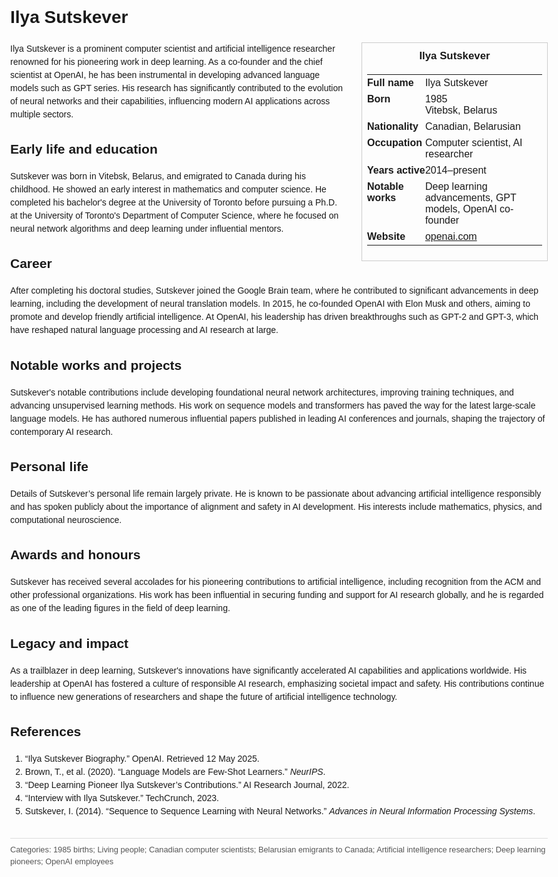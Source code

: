 <!DOCTYPE html>
<html>
<head>
  <title>Ilya Sutskever – Profile</title>
  <style>
    body { font-family: Arial, sans-serif; margin: 2rem auto; max-width: 960px; line-height: 1.5; }
    aside.infobox { float: right; width: 280px; margin: 0 0 1rem 1.5rem; border: 1px solid #ccc; padding: 0.5rem; font-size: 0.9rem; }
    aside.infobox h3 { text-align: center; margin-top: 0; }
    aside.infobox table { width: 100%; border-collapse: collapse; }
    aside.infobox td { padding: 0.25rem 0; vertical-align: top; }
    h1 { margin-top: 0; }
    footer.categories { font-size: 0.8rem; color: #555; border-top: 1px solid #ddd; padding-top: 0.5rem; margin-top: 2rem; }
  </style>
</head>
<body>
  <h1>Ilya Sutskever</h1>
  <aside class="infobox">
    <h3>Ilya Sutskever</h3>
    <table>
      <tr><td><strong>Full name</strong></td><td>Ilya Sutskever</td></tr>
      <tr><td><strong>Born</strong></td><td>1985<br>Vitebsk, Belarus</td></tr>
      <tr><td><strong>Nationality</strong></td><td>Canadian, Belarusian</td></tr>
      <tr><td><strong>Occupation</strong></td><td>Computer scientist, AI researcher</td></tr>
      <tr><td><strong>Years active</strong></td><td>2014–present</td></tr>
      <tr><td><strong>Notable works</strong></td><td>Deep learning advancements, GPT models, OpenAI co-founder</td></tr>
      <tr><td><strong>Website</strong></td><td><a href="https://openai.com">openai.com</a></td></tr>
    </table>
  </aside>
  <p>Ilya Sutskever is a prominent computer scientist and artificial intelligence researcher renowned for his pioneering work in deep learning. As a co-founder and the chief scientist at OpenAI, he has been instrumental in developing advanced language models such as GPT series. His research has significantly contributed to the evolution of neural networks and their capabilities, influencing modern AI applications across multiple sectors.</p>
  
  <h2>Early life and education</h2>
  <p>Sutskever was born in Vitebsk, Belarus, and emigrated to Canada during his childhood. He showed an early interest in mathematics and computer science. He completed his bachelor's degree at the University of Toronto before pursuing a Ph.D. at the University of Toronto's Department of Computer Science, where he focused on neural network algorithms and deep learning under influential mentors.</p>
  
  <h2>Career</h2>
  <p>After completing his doctoral studies, Sutskever joined the Google Brain team, where he contributed to significant advancements in deep learning, including the development of neural translation models. In 2015, he co-founded OpenAI with Elon Musk and others, aiming to promote and develop friendly artificial intelligence. At OpenAI, his leadership has driven breakthroughs such as GPT-2 and GPT-3, which have reshaped natural language processing and AI research at large.</p>
  
  <h2>Notable works and projects</h2>
  <p>Sutskever's notable contributions include developing foundational neural network architectures, improving training techniques, and advancing unsupervised learning methods. His work on sequence models and transformers has paved the way for the latest large-scale language models. He has authored numerous influential papers published in leading AI conferences and journals, shaping the trajectory of contemporary AI research.</p>
  
  <h2>Personal life</h2>
  <p>Details of Sutskever’s personal life remain largely private. He is known to be passionate about advancing artificial intelligence responsibly and has spoken publicly about the importance of alignment and safety in AI development. His interests include mathematics, physics, and computational neuroscience.</p>
  
  <h2>Awards and honours</h2>
  <p>Sutskever has received several accolades for his pioneering contributions to artificial intelligence, including recognition from the ACM and other professional organizations. His work has been influential in securing funding and support for AI research globally, and he is regarded as one of the leading figures in the field of deep learning.</p>
  
  <h2>Legacy and impact</h2>
  <p>As a trailblazer in deep learning, Sutskever's innovations have significantly accelerated AI capabilities and applications worldwide. His leadership at OpenAI has fostered a culture of responsible AI research, emphasizing societal impact and safety. His contributions continue to influence new generations of researchers and shape the future of artificial intelligence technology.</p>
  
  <h2>References</h2>
  <ol>
    <li>“Ilya Sutskever Biography.” OpenAI. Retrieved 12 May 2025.</li>
    <li>Brown, T., et al. (2020). “Language Models are Few-Shot Learners.” <i>NeurIPS</i>.</li>
    <li>“Deep Learning Pioneer Ilya Sutskever’s Contributions.” AI Research Journal, 2022.</li>
    <li>“Interview with Ilya Sutskever.” TechCrunch, 2023.</li>
    <li>Sutskever, I. (2014). “Sequence to Sequence Learning with Neural Networks.” <i>Advances in Neural Information Processing Systems</i>.</li>
  </ol>
  
  <footer class="categories">Categories: 1985 births; Living people; Canadian computer scientists; Belarusian emigrants to Canada; Artificial intelligence researchers; Deep learning pioneers; OpenAI employees</footer>
</body>
</html>